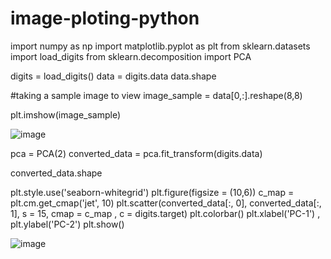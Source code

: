 # image-ploting-python

import numpy as np
import matplotlib.pyplot as plt
from sklearn.datasets import load_digits
from sklearn.decomposition import PCA

digits = load_digits()
data = digits.data
data.shape

#taking a sample image to view
image_sample = data[0,:].reshape(8,8)

plt.imshow(image_sample)

![image](https://user-images.githubusercontent.com/43857625/134760211-a816ce2f-596e-4890-a04e-c0450f4eff20.png)


pca = PCA(2)
converted_data = pca.fit_transform(digits.data)

converted_data.shape

plt.style.use('seaborn-whitegrid')
plt.figure(figsize = (10,6))
c_map = plt.cm.get_cmap('jet', 10)
plt.scatter(converted_data[:, 0], converted_data[:, 1], s = 15,
            cmap = c_map , c = digits.target)
plt.colorbar()
plt.xlabel('PC-1') , plt.ylabel('PC-2')
plt.show()

![image](https://user-images.githubusercontent.com/43857625/134760217-c41d9f52-ecd7-481b-b6e4-c337ca8528a8.png)
